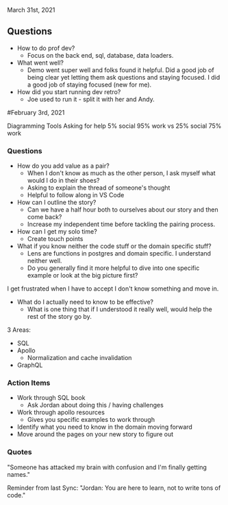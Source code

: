 March 31st, 2021


## Questions
- How to do prof dev? 
	- Focus on the back end, sql, database, data loaders. 
- What went well? 
	- Demo went super well and folks found it helpful. Did a good job of being clear yet letting them ask questions and staying focused. I did a good job of staying focused (new for me).
- How did you start running dev retro? 
	- Joe used to run it - split it with her and Andy. 


#February 3rd, 2021

Diagramming Tools
Asking for help
5% social 95% work vs 25% social 75% work

### Questions
- How do you add value as a pair?
	- When I don't know as much as the other person, I ask myself what would I do in their shoes?
	- Asking to explain the thread of someone's thought
	- Helpful to follow along in VS Code
- How can I outline the story?
	- Can we have a half hour both to ourselves about our story and then come back?
	- Increase my independent time before tackling the pairing process. 
- How can I get my solo time? 
	- Create touch points
- What if you know neither the code stuff or the domain specific stuff?
	- Lens are functions in postgres and domain specific. I understand neither well. 
	- Do you generally find it more helpful to dive into one specific example or look at the big picture first?

I get frustrated when I have to accept I don't know something and move in. 
- What do I actually need to know to be effective? 
	- What is one thing that if I understood it really well, would help the rest of the story go by. 

3 Areas:
- SQL
- Apollo
	- Normalization and cache invalidation
- GraphQL

### Action Items
- Work through SQL book
	- Ask Jordan about doing this / having challenges
- Work through apollo resources
	- Gives you specific examples to work through
- Identify what you need to know in the domain moving forward
- Move around the pages on your new story to figure out

### Quotes
"Someone has attacked my brain with confusion and I'm finally getting names."


Reminder from last Sync: "Jordan: You are here to learn, not to write tons of code."